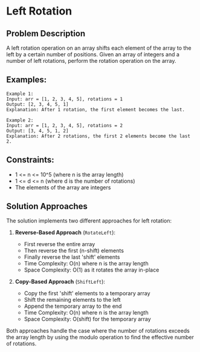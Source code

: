 # Left Rotation

## Problem Description
A left rotation operation on an array shifts each element of the array to the left by a certain number of positions. Given an array of integers and a number of left rotations, perform the rotation operation on the array.

## Examples:
```
Example 1:
Input: arr = [1, 2, 3, 4, 5], rotations = 1
Output: [2, 3, 4, 5, 1]
Explanation: After 1 rotation, the first element becomes the last.

Example 2:
Input: arr = [1, 2, 3, 4, 5], rotations = 2
Output: [3, 4, 5, 1, 2]
Explanation: After 2 rotations, the first 2 elements become the last 2.
```

## Constraints:
- 1 <= n <= 10^5 (where n is the array length)
- 1 <= d <= n (where d is the number of rotations)
- The elements of the array are integers

## Solution Approaches
The solution implements two different approaches for left rotation:

1. **Reverse-Based Approach** (`RotateLeft`):
   - First reverse the entire array
   - Then reverse the first (n-shift) elements
   - Finally reverse the last 'shift' elements
   - Time Complexity: O(n) where n is the array length
   - Space Complexity: O(1) as it rotates the array in-place

2. **Copy-Based Approach** (`ShiftLeft`):
   - Copy the first 'shift' elements to a temporary array
   - Shift the remaining elements to the left
   - Append the temporary array to the end
   - Time Complexity: O(n) where n is the array length
   - Space Complexity: O(shift) for the temporary array

Both approaches handle the case where the number of rotations exceeds the array length by using the modulo operation to find the effective number of rotations.